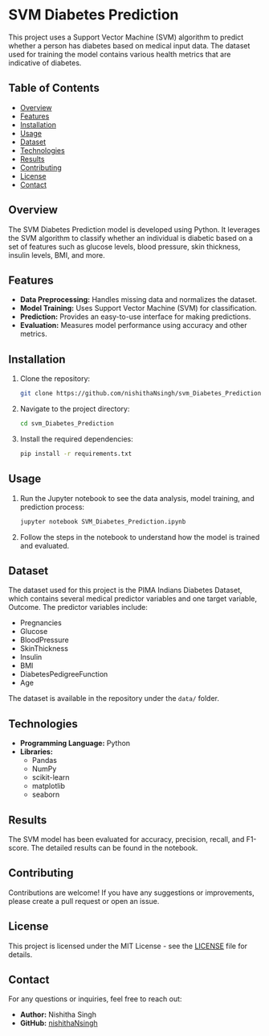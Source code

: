 # SVM Diabetes Prediction

This project uses a Support Vector Machine (SVM) algorithm to predict whether a person has diabetes based on medical input data. The dataset used for training the model contains various health metrics that are indicative of diabetes.

## Table of Contents
- [Overview](#overview)
- [Features](#features)
- [Installation](#installation)
- [Usage](#usage)
- [Dataset](#dataset)
- [Technologies](#technologies)
- [Results](#results)
- [Contributing](#contributing)
- [License](#license)
- [Contact](#contact)

## Overview
The SVM Diabetes Prediction model is developed using Python. It leverages the SVM algorithm to classify whether an individual is diabetic based on a set of features such as glucose levels, blood pressure, skin thickness, insulin levels, BMI, and more.

## Features
- **Data Preprocessing:** Handles missing data and normalizes the dataset.
- **Model Training:** Uses Support Vector Machine (SVM) for classification.
- **Prediction:** Provides an easy-to-use interface for making predictions.
- **Evaluation:** Measures model performance using accuracy and other metrics.

## Installation
1. Clone the repository:
   ```bash
   git clone https://github.com/nishithaNsingh/svm_Diabetes_Prediction.git
   ```
2. Navigate to the project directory:
   ```bash
   cd svm_Diabetes_Prediction
   ```
3. Install the required dependencies:
   ```bash
   pip install -r requirements.txt
   ```

## Usage
1. Run the Jupyter notebook to see the data analysis, model training, and prediction process:
   ```bash
   jupyter notebook SVM_Diabetes_Prediction.ipynb
   ```
2. Follow the steps in the notebook to understand how the model is trained and evaluated.

## Dataset
The dataset used for this project is the PIMA Indians Diabetes Dataset, which contains several medical predictor variables and one target variable, Outcome. The predictor variables include:
- Pregnancies
- Glucose
- BloodPressure
- SkinThickness
- Insulin
- BMI
- DiabetesPedigreeFunction
- Age

The dataset is available in the repository under the `data/` folder.

## Technologies
- **Programming Language:** Python
- **Libraries:** 
  - Pandas
  - NumPy
  - scikit-learn
  - matplotlib
  - seaborn

## Results
The SVM model has been evaluated for accuracy, precision, recall, and F1-score. The detailed results can be found in the notebook.

## Contributing
Contributions are welcome! If you have any suggestions or improvements, please create a pull request or open an issue.

## License
This project is licensed under the MIT License - see the [LICENSE](LICENSE) file for details.

## Contact
For any questions or inquiries, feel free to reach out:
- **Author:** Nishitha Singh
- **GitHub:** [nishithaNsingh](https://github.com/nishithaNsingh)
